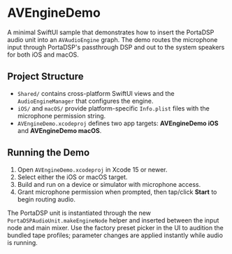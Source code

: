 # AVEngineDemo

A minimal SwiftUI sample that demonstrates how to insert the PortaDSP audio unit into an `AVAudioEngine` graph. The demo routes the microphone input through PortaDSP's passthrough DSP and out to the system speakers for both iOS and macOS.

## Project Structure

- `Shared/` contains cross-platform SwiftUI views and the `AudioEngineManager` that configures the engine.
- `iOS/` and `macOS/` provide platform-specific `Info.plist` files with the microphone permission string.
- `AVEngineDemo.xcodeproj` defines two app targets: **AVEngineDemo iOS** and **AVEngineDemo macOS**.

## Running the Demo

1. Open `AVEngineDemo.xcodeproj` in Xcode 15 or newer.
2. Select either the iOS or macOS target.
3. Build and run on a device or simulator with microphone access.
4. Grant microphone permission when prompted, then tap/click **Start** to begin routing audio.

The PortaDSP unit is instantiated through the new `PortaDSPAudioUnit.makeEngineNode` helper and inserted between the input node and main mixer. Use the factory preset picker in the UI to audition the bundled tape profiles; parameter changes are applied instantly while audio is running.
